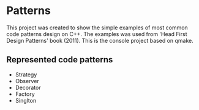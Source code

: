 # Patterns

This project was created to show the simple examples of most common code patterns design on C++. The examples was used from 'Head First Design Patterns' book (2011). This is the console project based on qmake.

## Represented code patterns 

* Strategy
* Observer
* Decorator
* Factory
* Singlton
